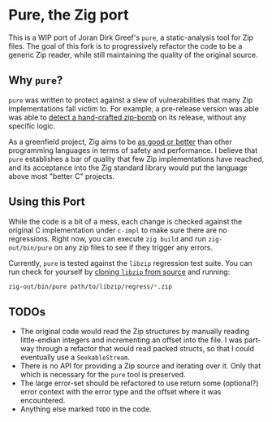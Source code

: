 # Pure, the Zig port

This is a WIP port of Joran Dirk Greef's `pure`, a static-analysis tool for Zip
files. The goal of this fork is to progressively refactor the code to be a
generic Zip reader, while still maintaining the quality of the original source.

## Why `pure`?

`pure` was written to protect against a slew of vulnerabilities that many Zip
implementations fall victim to. For example, a pre-release version was able was
able to [detect a hand-crafted
zip-bomb](https://news.ycombinator.com/item?id=20352439) on its release, without
any specific logic.

As a greenfield project, Zig aims to be [as good or
better](https://github.com/ziglang/zig/issues/15916) than other programming
languages in terms of safety and performance. I believe that `pure` establishes
a bar of quality that few Zip implementations have reached, and its acceptance
into the Zig standard library would put the language above most "better C"
projects.

## Using this Port

While the code is a bit of a mess, each change is checked against the original C
implementation under `c-impl` to make sure there are no regressions. Right now,
you can execute `zig build` and run `zig-out/bin/pure` on any zip files to see
if they trigger any errors.

Currently, `pure` is tested against the `libzip` regression test suite. You can
run check for yourself by [cloning `libzip` from
source](https://github.com/nih-at/libzip) and running:

```sh
zig-out/bin/pure path/to/libzip/regress/*.zip
```

## TODOs

- The original code would read the Zip structures by manually reading
  little-endian integers and incrementing an offset into the file. I was
  part-way through a refactor that would read packed structs, so that I could
  eventually use a `SeekableStream`.
- There is no API for providing a Zip source and iterating over it. Only that
  which is necessary for the `pure` tool is preserved.
- The large error-set should be refactored to use return some (optional?) error
  context with the error type and the offset where it was encountered.
- Anything else marked `TODO` in the code.
